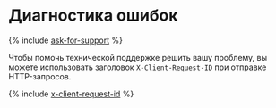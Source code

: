 # Диагностика ошибок

{% include [ask-for-support](ask-for-support.md) %}

Чтобы помочь технической поддержке решить вашу проблему, вы можете использовать заголовок `X-Client-Request-ID` при отправке HTTP-запросов.

{% include [x-client-request-id](x-client-request-id.md) %}
